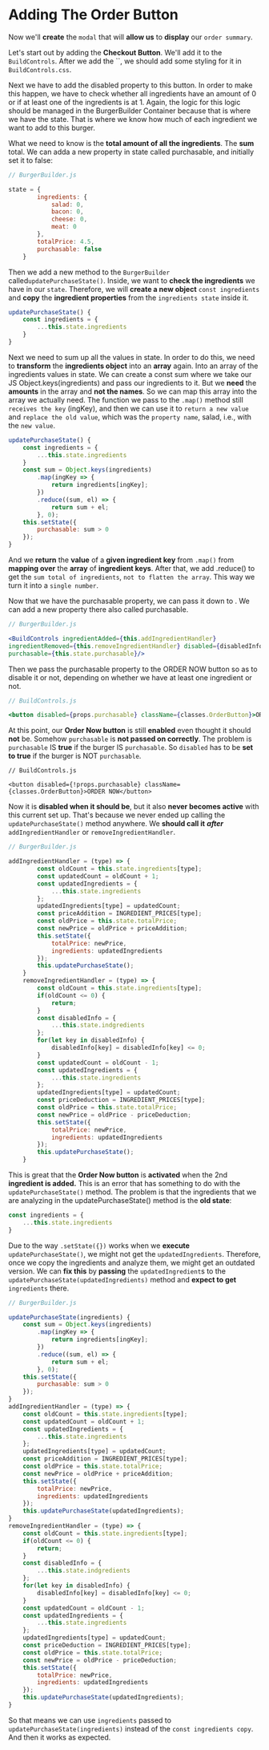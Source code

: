 # Adding The Order Button

Now we'll **create** the `modal` that will **allow us** to **display** our `order summary`.

Let's start out by adding the **Checkout Button**. We'll add it to the `BuildControls`. After we add the ``, we should add some styling for it in `BuildControls.css`.

Next we have to add the disabled property to this button. In order to make this happen, we have to check whether all ingredients have an amount of 0 or if at least one of the ingredients is at 1. Again, the logic for this logic should be managed in the BurgerBuilder Container because that is where we have the state. That is where we know how much of each ingredient we want to add to this burger.

What we need to know is the **total amount of all the ingredients**. The **sum** total. We can adda a new property in state called purchasable, and initially set it to false:

```jsx
// BurgerBuilder.js

state = {
        ingredients: {
            salad: 0,
            bacon: 0,
            cheese: 0,
            meat: 0
        },
        totalPrice: 4.5,
        purchasable: false
    }
```

Then we add a new method to the `BurgerBuilder` called`updatePurchaseState()`. Inside, we want to **check the ingredients** we have in our `state`. Therefore, we will **create a new object** `const ingredients` and **copy** the **ingredient properties** from the `ingredients state` inside it.

```jsx
updatePurchaseState() {
    const ingredients = {
        ...this.state.ingredients
    }
}
```

Next we need to sum up all the values in state. In order to do this, we need to **transform** the **ingredients object** into an **array** again. Into an array of the ingredients values in state. We can create a const sum where we take our JS Object.keys(ingredients) and pass our ingredients to it. But we **need** the **amounts** in the array and **not the names**. So we can map this array into the array we actually need. The function we pass to the `.map()` method still `receives the key` (ingKey), and then we can use it to `return a new value` and `replace the old value`, which was the `property name`, salad, i.e., with the `new value`.

```jsx
updatePurchaseState() {
    const ingredients = {
        ...this.state.ingredients
    }
    const sum = Object.keys(ingredients)
        .map(ingKey => {
            return ingredients[ingKey];
        })
        .reduce((sum, el) => {
            return sum + el;
        }, 0);
    this.setState({
        purchasable: sum > 0
    });
}
```

And we **return** the **value** of a **given ingredient key** from `.map()` from **mapping over** the **array** of **ingredient keys**. After that, we add .reduce() to get the `sum total of ingredients`, `not to flatten the array`. This way we turn it into a `single number`.

Now that we have the purchasable property, we can pass it down to <BuildControls />. We can add a new property there also called purchasable.

```jsx
// BurgerBuilder.js

<BuildControls ingredientAdded={this.addIngredientHandler}
ingredientRemoved={this.removeIngredientHandler} disabled={disabledInfo} price={this.state.totalPrice}
purchasable={this.state.purchasable}/>
```

Then we pass the purchasable property to the ORDER NOW button so as to disable it or not, depending on whether we have at least one ingredient or not.

```jsx
// BuildControls.js

<button disabled={props.purchasable} className={classes.OrderButton}>ORDER NOW</button>
```

At this point, our **Order Now button** is still **enabled** even thought it should **not** be. Somehow `purchasable` is **not passed on correctly**. The problem is `purchasable` IS **true** if the burger IS `purchasable`. So `disabled` has to be **set to true** if the burger is NOT `purchasable`.

```
// BuildControls.js

<button disabled={!props.purchasable} className={classes.OrderButton}>ORDER NOW</button>
```

Now it is **disabled when it should be**, but it also **never becomes active** with this current set up. That's because we never ended up calling the `updatePurchaseState()` method anywhere. We **should call it** ***after*** `addIngredientHandler` or `removeIngredientHandler`.

```jsx
// BurgerBuilder.js

addIngredientHandler = (type) => {
        const oldCount = this.state.ingredients[type];
        const updatedCount = oldCount + 1;
        const updatedIngredients = {
            ...this.state.ingredients
        };
        updatedIngredients[type] = updatedCount;
        const priceAddition = INGREDIENT_PRICES[type];
        const oldPrice = this.state.totalPrice;
        const newPrice = oldPrice + priceAddition;
        this.setState({
            totalPrice: newPrice,
            ingredients: updatedIngredients
        });
        this.updatePurchaseState();
    }
    removeIngredientHandler = (type) => {
        const oldCount = this.state.ingredients[type];
        if(oldCount <= 0) {
            return;
        }
        const disabledInfo = {
            ...this.state.indgredients
        };
        for(let key in disabledInfo) {
            disabledInfo[key] = disabledInfo[key] <= 0;
        }
        const updatedCount = oldCount - 1;
        const updatedIngredients = {
            ...this.state.ingredients
        };
        updatedIngredients[type] = updatedCount;
        const priceDeduction = INGREDIENT_PRICES[type];
        const oldPrice = this.state.totalPrice;
        const newPrice = oldPrice - priceDeduction;
        this.setState({
            totalPrice: newPrice,
            ingredients: updatedIngredients
        });
        this.updatePurchaseState();
    }
```

This is great that the **Order Now button** is **activated** when the 2nd **ingredient is added.** This is an error that has something to do with the `updatePurchaseState()` method. The problem is that the ingredients that we are analyzing in the updatePurchaseState() method is the **old state**:

```jsx
const ingredients = {
    ...this.state.ingredients
}
```

Due to the way `.setState({})` works when we **execute** `updatePurchaseState()`, we might not get the `updatedIngredients`. Therefore, once we copy the ingredients and analyze them, we might get an outdated version. We can **fix this** by **passing** the `updatedIngredient`s to the `updatePurchaseState(updatedIngredients)` method and **expect to get** `ingredients` there.

```jsx
// BurgerBuilder.js

updatePurchaseState(ingredients) {
    const sum = Object.keys(ingredients)
        .map(ingKey => {
            return ingredients[ingKey];
        })
        .reduce((sum, el) => {
            return sum + el;
        }, 0);
    this.setState({
        purchasable: sum > 0
    });
}
addIngredientHandler = (type) => {
    const oldCount = this.state.ingredients[type];
    const updatedCount = oldCount + 1;
    const updatedIngredients = {
        ...this.state.ingredients
    };
    updatedIngredients[type] = updatedCount;
    const priceAddition = INGREDIENT_PRICES[type];
    const oldPrice = this.state.totalPrice;
    const newPrice = oldPrice + priceAddition;
    this.setState({
        totalPrice: newPrice,
        ingredients: updatedIngredients
    });
    this.updatePurchaseState(updatedIngredients);
}
removeIngredientHandler = (type) => {
    const oldCount = this.state.ingredients[type];
    if(oldCount <= 0) {
        return;
    }
    const disabledInfo = {
        ...this.state.indgredients
    };
    for(let key in disabledInfo) {
        disabledInfo[key] = disabledInfo[key] <= 0;
    }
    const updatedCount = oldCount - 1;
    const updatedIngredients = {
        ...this.state.ingredients
    };
    updatedIngredients[type] = updatedCount;
    const priceDeduction = INGREDIENT_PRICES[type];
    const oldPrice = this.state.totalPrice;
    const newPrice = oldPrice - priceDeduction;
    this.setState({
        totalPrice: newPrice,
        ingredients: updatedIngredients
    });
    this.updatePurchaseState(updatedIngredients);
}
```

So that means we can use `ingredients` passed to `updatePurchaseState(ingredients)` instead of the `const ingredients copy`. And then it works as expected.

